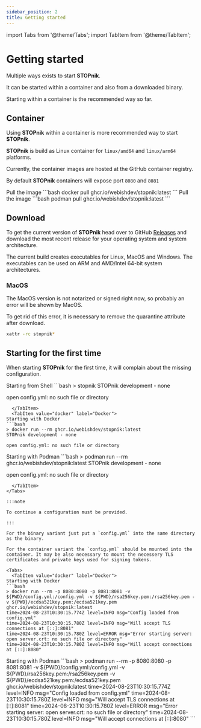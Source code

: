 ```yaml
---
sidebar_position: 2
title: Getting started
---
```


import Tabs from '@theme/Tabs';
import TabItem from '@theme/TabItem';

# Getting started

Multiple ways exists to start **STOPnik**.

It can be started within a container and also from a downloaded binary.

Starting within a container is the recommended way so far.

## Container

Using **STOPnik** within a container is more recommended way to start **STOPnik**.

**STOPnik** is build as Linux container for `linux/amd64` and `linux/arm64` platforms.

Currently, the container images are hosted at the GitHub container registry.

By default **STOPnik** containers will expose port `8080` and `8081`

<Tabs>
  <TabItem value="docker" label="Docker">
Pull the image
```bash
docker pull ghcr.io/webishdev/stopnik:latest
```
  </TabItem>
  <TabItem value="podman" label="Podman">
Pull the image
```bash
podman pull ghcr.io/webishdev/stopnik:latest
```
  </TabItem>
</Tabs>

## Download

To get the current version of **STOPnik** head over to GitHub [Releases](https://github.com/webishdev/stopnik/releases)
and download the most recent release for your operating system and system architecture.

The current build creates executables for Linux, MacOS and Windows.
The executables can be used on ARM and AMD/Intel 64-bit system architectures.

### MacOS

The MacOS version is not notarized or signed right now, so probably an error will be shown by MacOS.

To get rid of this error, it is necessary to remove the quarantine attribute after download.

```bash
xattr -rc stopnik*
```

## Starting for the first time

When starting **STOPnik** for the first time, it will complain about the missing configuration.

<Tabs>
  <TabItem value="shell" label="Shell" default>
Starting from Shell
```bash
> stopnik 
STOPnik development - none

open config.yml: no such file or directory
```
  </TabItem>
  <TabItem value="docker" label="Docker">
Starting with Docker
```bash
> docker run --rm ghcr.io/webishdev/stopnik:latest
STOPnik development - none

open config.yml: no such file or directory
```
  </TabItem>
  <TabItem value="podman" label="Podman">
Starting with Podman
```bash
> podman run --rm ghcr.io/webishdev/stopnik:latest
STOPnik development - none

open config.yml: no such file or directory
```
  </TabItem>
</Tabs>

:::note

To continue a configuration must be provided.

:::

For the binary variant just put a `config.yml` into the same directory as the binary.

For the container variant the `config.yml` should be mounted into the container. It may be also necessary to mount the necessery TLS certificates and private keys used for signing tokens.

<Tabs>
  <TabItem value="docker" label="Docker">
Starting with Docker
```bash
> docker run --rm -p 8080:8080 -p 8081:8081 -v ${PWD}/config.yml:/config.yml -v ${PWD}/rsa256key.pem:/rsa256key.pem -v ${PWD}/ecdsa521key.pem:/ecdsa521key.pem  ghcr.io/webishdev/stopnik:latest
time=2024-08-23T10:30:15.774Z level=INFO msg="Config loaded from config.yml"
time=2024-08-23T10:30:15.780Z level=INFO msg="Will accept TLS connections at [::]:8081"
time=2024-08-23T10:30:15.780Z level=ERROR msg="Error starting server: open server.crt: no such file or directory"
time=2024-08-23T10:30:15.780Z level=INFO msg="Will accept connections at [::]:8080"
```
  </TabItem>
  <TabItem value="podman" label="Podman">
Starting with Podman
```bash
> podman run --rm -p 8080:8080 -p 8081:8081 -v ${PWD}/config.yml:/config.yml -v ${PWD}/rsa256key.pem:/rsa256key.pem -v ${PWD}/ecdsa521key.pem:/ecdsa521key.pem  ghcr.io/webishdev/stopnik:latest
time=2024-08-23T10:30:15.774Z level=INFO msg="Config loaded from config.yml"
time=2024-08-23T10:30:15.780Z level=INFO msg="Will accept TLS connections at [::]:8081"
time=2024-08-23T10:30:15.780Z level=ERROR msg="Error starting server: open server.crt: no such file or directory"
time=2024-08-23T10:30:15.780Z level=INFO msg="Will accept connections at [::]:8080"
```
  </TabItem>
</Tabs>